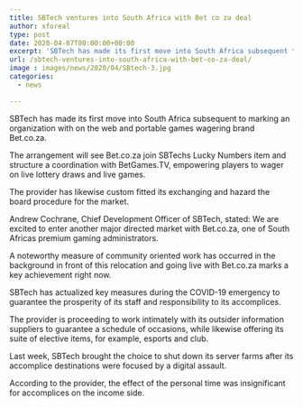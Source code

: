 ```yaml
---
title: SBTech ventures into South Africa with Bet co za deal
author: xforeal 
type: post
date: 2020-04-07T00:00:00+00:00
excerpt: 'SBTech has made its first move into South Africa subsequent to marking an organization with on the web and portable games wagering brand Bet '
url: /sbtech-ventures-into-south-africa-with-bet-co-za-deal/
image : images/news/2020/04/SBtech-3.jpg
categories:
  - news

---
```

SBTech has made its first move into South Africa subsequent to marking an organization with on the web and portable games wagering brand Bet.co.za. 

The arrangement will see Bet.co.za join SBTechs Lucky Numbers item and structure a coordination with BetGames.TV, empowering players to wager on live lottery draws and live games. 

The provider has likewise custom fitted its exchanging and hazard the board procedure for the market. 

Andrew Cochrane, Chief Development Officer of SBTech, stated: We are excited to enter another major directed market with Bet.co.za, one of South Africas premium gaming administrators. 

A noteworthy measure of community oriented work has occurred in the background in front of this relocation and going live with Bet.co.za marks a key achievement right now. 

SBTech has actualized key measures during the COVID-19 emergency to guarantee the prosperity of its staff and responsibility to its accomplices. 

The provider is proceeding to work intimately with its outsider information suppliers to guarantee a schedule of occasions, while likewise offering its suite of elective items, for example, esports and club. 

Last week, SBTech brought the choice to shut down its server farms after its accomplice destinations were focused by a digital assault. 

According to the provider, the effect of the personal time was insignificant for accomplices on the income side.